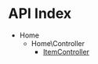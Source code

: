 API Index
=========

* Home
    * Home\Controller
        * [ItemController](Home-Controller-ItemController.md)


